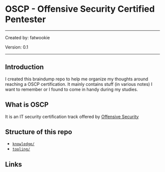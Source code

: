 # OSCP - Offensive Security Certified Pentester

---

Created by: fatwookie

Version: 0.1

---

## Introduction

I created this braindump repo to help me organize my thoughts around reaching a OSCP certification. It mainly contains stuff (in various notes) I want to remember or I found to come in handy during my studies.

## What is OSCP

It is an IT security certification track offered by [Offensive Security](https://www.offensive-security.com/information-security-certifications/oscp-offensive-security-certified-professional/)

## Structure of this repo

* [`knowledge/`](/knowledge/)
* [`tooling/`](/tooling/)

## Links
